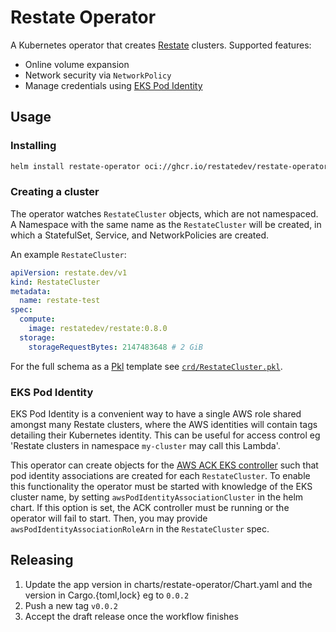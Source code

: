 # Restate Operator

A Kubernetes operator that creates [Restate](https://restate.dev/) clusters. Supported features:

- Online volume expansion
- Network security via `NetworkPolicy`
- Manage credentials using [EKS Pod Identity](https://docs.aws.amazon.com/eks/latest/userguide/pod-identities.html)

## Usage

### Installing

```bash
helm install restate-operator oci://ghcr.io/restatedev/restate-operator-helm --namespace restate-operator --create-namespace
```

### Creating a cluster

The operator watches `RestateCluster` objects, which are not namespaced. A Namespace with the same name as the
`RestateCluster` will be created, in which a StatefulSet, Service, and NetworkPolicies are created.

An example `RestateCluster`:

```yaml
apiVersion: restate.dev/v1
kind: RestateCluster
metadata:
  name: restate-test
spec:
  compute:
    image: restatedev/restate:0.8.0
  storage:
    storageRequestBytes: 2147483648 # 2 GiB
```

For the full schema as a [Pkl](https://pkl-lang.org/) template see [`crd/RestateCluster.pkl`](./crd/RestateCluster.pkl).

### EKS Pod Identity

EKS Pod Identity is a convenient way to have a single AWS role shared amongst many Restate clusters, where the AWS
identities will contain tags detailing their Kubernetes identity. This can be useful for access control
eg 'Restate clusters in namespace `my-cluster` may call this Lambda'.

This operator can create objects for the
[AWS ACK EKS controller](https://github.com/aws-controllers-k8s/eks-controller) such that pod identity associations are
created for each `RestateCluster`. To enable this functionality the operator must be started with knowledge of the EKS
cluster name, by setting `awsPodIdentityAssociationCluster` in the helm chart. If this option is set, the ACK controller
must be running or the operator will fail to start. Then, you may provide `awsPodIdentityAssociationRoleArn` in
the `RestateCluster` spec.

## Releasing

1. Update the app version in charts/restate-operator/Chart.yaml and the version in Cargo.{toml,lock} eg to `0.0.2`
2. Push a new tag `v0.0.2`
3. Accept the draft release once the workflow finishes
